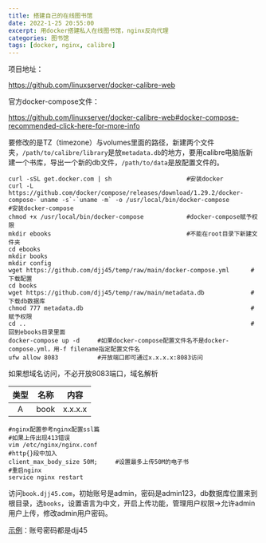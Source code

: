 ```yaml
---
title: 搭建自己的在线图书馆
date: 2022-1-25 20:55:00
excerpt: 用docker搭建私人在线图书馆，nginx反向代理
categories: 图书馆
tags: [docker, nginx, calibre]
---
```

项目地址：

https://github.com/linuxserver/docker-calibre-web

官方docker-compose文件：

https://github.com/linuxserver/docker-calibre-web#docker-compose-recommended-click-here-for-more-info

要修改的是TZ（timezone）与volumes里面的路径，新建两个文件夹，`/path/to/calibre/library`是放`metadata.db`的地方，要用calibre电脑版新建一个书库，导出一个新的db文件，`/path/to/data`是放配置文件的。

```shell
curl -sSL get.docker.com | sh                     #安装docker
curl -L https://github.com/docker/compose/releases/download/1.29.2/docker-compose-`uname -s`-`uname -m` -o /usr/local/bin/docker-compose               #安装docker-compose
chmod +x /usr/local/bin/docker-compose            #docker-compose赋予权限
mkdir ebooks                                      #不能在root目录下新建文件夹
cd ebooks
mkdir books
mkdir config
wget https://github.com/djj45/temp/raw/main/docker-compose.yml      #下载配置
cd books
wget https://github.com/djj45/temp/raw/main/metadata.db             #下载db数据库
chmod 777 metadata.db                                               #赋予权限
cd ..                                                               #回到ebooks目录里面
docker-compose up -d     #如果docker-compose配置文件名不是docker-compose.yml，用-f filename指定配置文件名
ufw allow 8083           #开放端口即可通过x.x.x.x:8083访问
```

如果想域名访问，不必开放8083端口，域名解析

| 类型 | 名称 |  内容   |
| :--: | :--: | :-----: |
|  A   | book | x.x.x.x |

```shell
#nginx配置参考nginx配置ssl篇
#如果上传出现413错误
vim /etc/nginx/nginx.conf
#http{}段中加入
client_max_body_size 50M;     #设置最多上传50M的电子书
#重启nginx
service nginx restart
```

访问`book.djj45.com`，初始账号是admin，密码是admin123，db数据库位置来到根目录，选`books`，设置语言为中文，开启上传功能，管理用户权限->允许admin用户上传，修改admin用户密码。

[示例](https://book.djj45.com/)：账号密码都是djj45